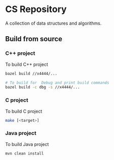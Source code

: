 # CS Repository

A collection of data structures and algorithms.

## Build from source

### C++ project

To build C++ project
```bash
bazel build //x4444/...

# To build for  Debug and print build commands
bazel build -c dbg -s //x4444/...
```

### C project

To build C project
```bash
make [<target>]
```

### Java project

To build Java project
```bash
mvn clean install
```

